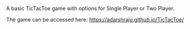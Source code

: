 A basic TicTacToe game with options for Single Player or Two Player.

The game can be accessed here: https://adarshraju.github.io/TicTacToe/
